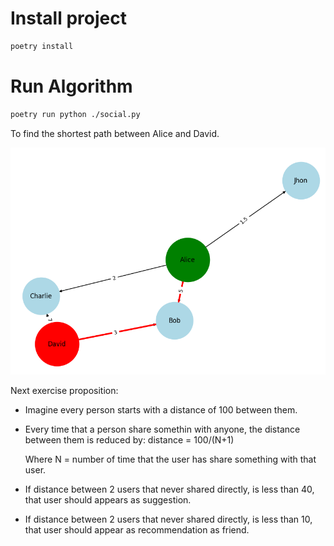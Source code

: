 # Install project

```sh
poetry install
```

# Run Algorithm

```sh
poetry run python ./social.py
```

To find the shortest path between Alice and David.

<img src="./Figure_1.png"></img>

Next exercise proposition:

- Imagine every person starts with a distance of 100 between them.
- Every time that a person share somethin with anyone, the distance between them is reduced by:
    distance = 100/(N+1)

    Where N = number of time that the user has share something with that user.

- If distance between 2 users that never shared directly, is less than 40, that user should appears as suggestion.
- If distance between 2 users that never shared directly, is less than 10, that user should appear as recommendation as friend.
